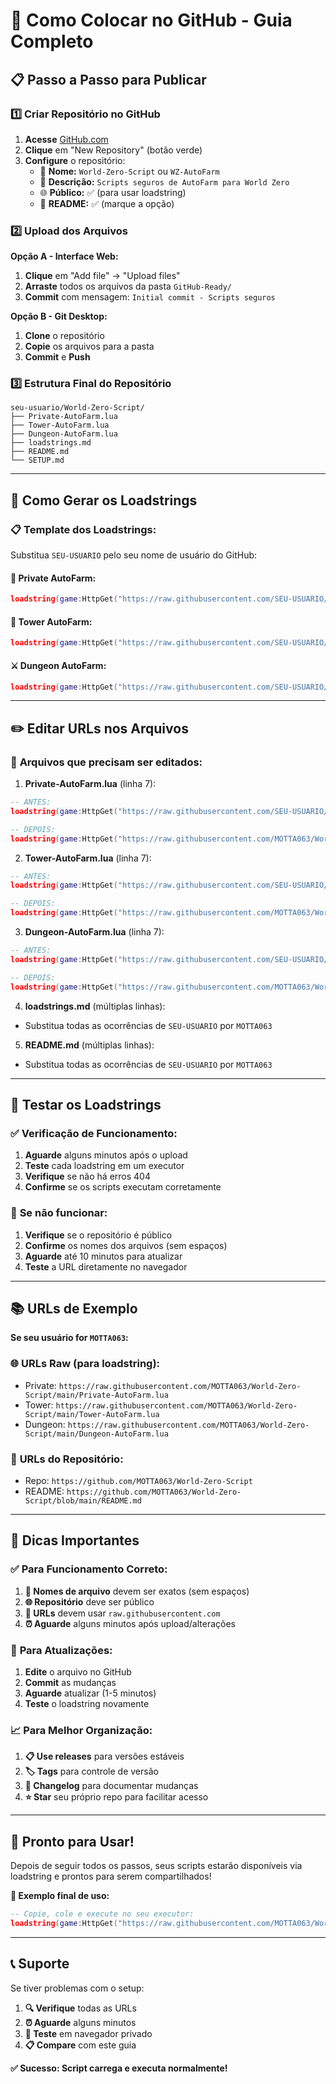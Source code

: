 # 🚀 Como Colocar no GitHub - Guia Completo

## 📋 Passo a Passo para Publicar

### 1️⃣ **Criar Repositório no GitHub**

1. **Acesse** [GitHub.com](https://github.com)
2. **Clique** em "New Repository" (botão verde)
3. **Configure** o repositório:
   - 📝 **Nome:** `World-Zero-Script` ou `WZ-AutoFarm`
   - 📖 **Descrição:** `Scripts seguros de AutoFarm para World Zero`
   - 🌐 **Público:** ✅ (para usar loadstring)
   - 📄 **README:** ✅ (marque a opção)

### 2️⃣ **Upload dos Arquivos**

**Opção A - Interface Web:**
1. **Clique** em "Add file" → "Upload files"
2. **Arraste** todos os arquivos da pasta `GitHub-Ready/`
3. **Commit** com mensagem: `Initial commit - Scripts seguros`

**Opção B - Git Desktop:**
1. **Clone** o repositório
2. **Copie** os arquivos para a pasta
3. **Commit** e **Push**

### 3️⃣ **Estrutura Final do Repositório**

```
seu-usuario/World-Zero-Script/
├── Private-AutoFarm.lua
├── Tower-AutoFarm.lua  
├── Dungeon-AutoFarm.lua
├── loadstrings.md
├── README.md
└── SETUP.md
```

---

## 🔗 Como Gerar os Loadstrings

### 📋 **Template dos Loadstrings:**

Substitua `SEU-USUARIO` pelo seu nome de usuário do GitHub:

#### 🏰 Private AutoFarm:
```lua
loadstring(game:HttpGet("https://raw.githubusercontent.com/SEU-USUARIO/World-Zero-Script/main/Private-AutoFarm.lua"))()
```

#### 🗼 Tower AutoFarm:
```lua
loadstring(game:HttpGet("https://raw.githubusercontent.com/SEU-USUARIO/World-Zero-Script/main/Tower-AutoFarm.lua"))()
```

#### ⚔️ Dungeon AutoFarm:
```lua
loadstring(game:HttpGet("https://raw.githubusercontent.com/SEU-USUARIO/World-Zero-Script/main/Dungeon-AutoFarm.lua"))()
```

---

## ✏️ **Editar URLs nos Arquivos**

### 📝 **Arquivos que precisam ser editados:**

1. **Private-AutoFarm.lua** (linha 7):
```lua
-- ANTES:
loadstring(game:HttpGet("https://raw.githubusercontent.com/SEU-USUARIO/World-Zero-Script/main/GitHub-Ready/Private-AutoFarm.lua"))()

-- DEPOIS:
loadstring(game:HttpGet("https://raw.githubusercontent.com/MOTTA063/World-Zero-Script/main/Private-AutoFarm.lua"))()
```

2. **Tower-AutoFarm.lua** (linha 7):
```lua
-- ANTES:
loadstring(game:HttpGet("https://raw.githubusercontent.com/SEU-USUARIO/World-Zero-Script/main/GitHub-Ready/Tower-AutoFarm.lua"))()

-- DEPOIS:
loadstring(game:HttpGet("https://raw.githubusercontent.com/MOTTA063/World-Zero-Script/main/Tower-AutoFarm.lua"))()
```

3. **Dungeon-AutoFarm.lua** (linha 7):
```lua
-- ANTES:
loadstring(game:HttpGet("https://raw.githubusercontent.com/SEU-USUARIO/World-Zero-Script/main/GitHub-Ready/Dungeon-AutoFarm.lua"))()

-- DEPOIS:
loadstring(game:HttpGet("https://raw.githubusercontent.com/MOTTA063/World-Zero-Script/main/Dungeon-AutoFarm.lua"))()
```

4. **loadstrings.md** (múltiplas linhas):
- Substitua todas as ocorrências de `SEU-USUARIO` por `MOTTA063`

5. **README.md** (múltiplas linhas):
- Substitua todas as ocorrências de `SEU-USUARIO` por `MOTTA063`

---

## 🧪 **Testar os Loadstrings**

### ✅ **Verificação de Funcionamento:**

1. **Aguarde** alguns minutos após o upload
2. **Teste** cada loadstring em um executor
3. **Verifique** se não há erros 404
4. **Confirme** se os scripts executam corretamente

### 🔧 **Se não funcionar:**

1. **Verifique** se o repositório é público
2. **Confirme** os nomes dos arquivos (sem espaços)
3. **Aguarde** até 10 minutos para atualizar
4. **Teste** a URL diretamente no navegador

---

## 📚 **URLs de Exemplo**

**Se seu usuário for `MOTTA063`:**

### 🌐 **URLs Raw (para loadstring):**
- Private: `https://raw.githubusercontent.com/MOTTA063/World-Zero-Script/main/Private-AutoFarm.lua`
- Tower: `https://raw.githubusercontent.com/MOTTA063/World-Zero-Script/main/Tower-AutoFarm.lua`
- Dungeon: `https://raw.githubusercontent.com/MOTTA063/World-Zero-Script/main/Dungeon-AutoFarm.lua`

### 📖 **URLs do Repositório:**
- Repo: `https://github.com/MOTTA063/World-Zero-Script`
- README: `https://github.com/MOTTA063/World-Zero-Script/blob/main/README.md`

---

## 🎯 **Dicas Importantes**

### ✅ **Para Funcionamento Correto:**

1. **📂 Nomes de arquivo** devem ser exatos (sem espaços)
2. **🌐 Repositório** deve ser público
3. **📝 URLs** devem usar `raw.githubusercontent.com`
4. **⏰ Aguarde** alguns minutos após upload/alterações

### 🔄 **Para Atualizações:**

1. **Edite** o arquivo no GitHub
2. **Commit** as mudanças
3. **Aguarde** atualizar (1-5 minutos)
4. **Teste** o loadstring novamente

### 📈 **Para Melhor Organização:**

1. **📋 Use releases** para versões estáveis
2. **🏷️ Tags** para controle de versão
3. **📝 Changelog** para documentar mudanças
4. **⭐ Star** seu próprio repo para facilitar acesso

---

## 🚀 **Pronto para Usar!**

Depois de seguir todos os passos, seus scripts estarão disponíveis via loadstring e prontos para serem compartilhados!

**🌟 Exemplo final de uso:**
```lua
-- Copie, cole e execute no seu executor:
loadstring(game:HttpGet("https://raw.githubusercontent.com/MOTTA063/World-Zero-Script/main/Private-AutoFarm.lua"))()
```

---

## 📞 **Suporte**

Se tiver problemas com o setup:
1. **🔍 Verifique** todas as URLs
2. **⏰ Aguarde** alguns minutos
3. **🔄 Teste** em navegador privado
4. **📋 Compare** com este guia

**✅ Sucesso: Script carrega e executa normalmente!**
